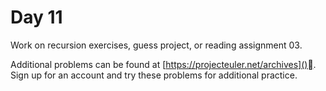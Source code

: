 # Day 11

Work on recursion exercises, guess project, or reading assignment 03.

Additional problems can be found at [https://projecteuler.net/archives](). Sign up for an account and try these problems for additional practice.